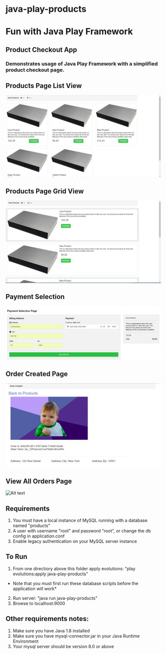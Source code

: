 # java-play-products

# Fun with Java Play Framework
## Product Checkout App

### Demonstrates usage of Java Play Framework with a simplified product checkout page.

## Products Page List View
![Alt text](https://github.com/humanalgorithm/java-play-products/blob/master/screenshots/products_page_grid.png "Products Page list view")
  
## Products Page Grid View  
![Alt text](https://github.com/humanalgorithm/java-play-products/blob/master/screenshots/products_page_list.png "Products Page list view")
   
 ## Payment Selection
![Alt text](https://github.com/humanalgorithm/java-play-products/blob/master/screenshots/payment_selection_page.png "Payment selection page")
 
 ## Order Created Page
![Alt text](https://github.com/humanalgorithm/java-play-products/blob/master/screenshots/order_created_page.png "Order Created Page")

 ## View All Orders Page
![Alt text](https://github.com/humanalgorithm/java-play-products/blob/master/screenshots/order_list_page.png "Order List Page")


## Requirements
1. You must have a local instance of MySQL running with a database named "products"
2. A user with username "root" and password "root", or change the db config in application.conf
3. Enable legacy authentication on your MySQL server instance

## To Run
 1. From one directiory above this folder apply evolutions: "play evolutions:apply java-play-products"
   + Note that you must first run these database scripts before the application will work*
 2. Run server: "java run java-play-products"
 3. Browse to localhost:9000
 
 ## Other requirements notes:
 1. Make sure you have Java 1.8 installed
 2. Make sure you have mysql-connector.jar in your Java Runtime Environment
 3. Your mysql server should be version 8.0 or above
